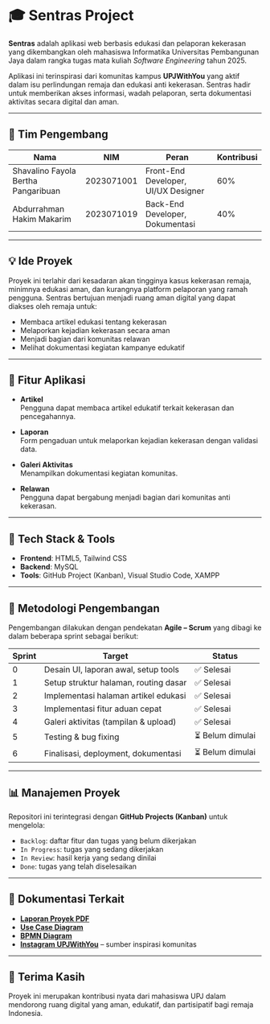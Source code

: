 # 🎓 Sentras Project

**Sentras** adalah aplikasi web berbasis edukasi dan pelaporan kekerasan yang dikembangkan oleh mahasiswa Informatika Universitas Pembangunan Jaya dalam rangka tugas mata kuliah *Software Engineering* tahun 2025.

Aplikasi ini terinspirasi dari komunitas kampus **UPJWithYou** yang aktif dalam isu perlindungan remaja dan edukasi anti kekerasan. Sentras hadir untuk memberikan akses informasi, wadah pelaporan, serta dokumentasi aktivitas secara digital dan aman.

---

## 👥 Tim Pengembang

| Nama                                 | NIM         | Peran                               | Kontribusi |
|--------------------------------------|-------------|--------------------------------------|------------|
| Shavalino Fayola Bertha Pangaribuan | 2023071001  | Front-End Developer, UI/UX Designer | 60%        |
| Abdurrahman Hakim Makarim           | 2023071019  | Back-End Developer, Dokumentasi     | 40%        |

---

## 💡 Ide Proyek

Proyek ini terlahir dari kesadaran akan tingginya kasus kekerasan remaja, minimnya edukasi aman, dan kurangnya platform pelaporan yang ramah pengguna. Sentras bertujuan menjadi ruang aman digital yang dapat diakses oleh remaja untuk:
- Membaca artikel edukasi tentang kekerasan
- Melaporkan kejadian kekerasan secara aman
- Menjadi bagian dari komunitas relawan
- Melihat dokumentasi kegiatan kampanye edukatif

---

## 📌 Fitur Aplikasi

- **Artikel**  
  Pengguna dapat membaca artikel edukatif terkait kekerasan dan pencegahannya.

- **Laporan**  
  Form pengaduan untuk melaporkan kejadian kekerasan dengan validasi data.

- **Galeri Aktivitas**  
  Menampilkan dokumentasi kegiatan komunitas.

- **Relawan**  
  Pengguna dapat bergabung menjadi bagian dari komunitas anti kekerasan.

---

## 🧱 Tech Stack & Tools

- **Frontend**: HTML5, Tailwind CSS  
- **Backend**: MySQL  
- **Tools**: GitHub Project (Kanban), Visual Studio Code, XAMPP

---

## 🔁 Metodologi Pengembangan

Pengembangan dilakukan dengan pendekatan **Agile – Scrum** yang dibagi ke dalam beberapa sprint sebagai berikut:

| Sprint | Target                                                                 | Status           |
|--------|------------------------------------------------------------------------|------------------|
| 0      | Desain UI, laporan awal, setup tools                                   | ✅ Selesai       |
| 1      | Setup struktur halaman, routing dasar                                  | ✅ Selesai       |
| 2      | Implementasi halaman artikel edukasi                                   | ✅ Selesai       |
| 3      | Implementasi fitur aduan cepat                                         | ✅ Selesai       |
| 4      | Galeri aktivitas (tampilan & upload)                                   | ✅ Selesai       |
| 5      | Testing & bug fixing                                                   | ⏳ Belum dimulai |
| 6      | Finalisasi, deployment, dokumentasi                                    | ⏳ Belum dimulai |

---

## 📊 Manajemen Proyek

Repositori ini terintegrasi dengan **GitHub Projects (Kanban)** untuk mengelola:

- `Backlog`: daftar fitur dan tugas yang belum dikerjakan  
- `In Progress`: tugas yang sedang dikerjakan  
- `In Review`: hasil kerja yang sedang dinilai  
- `Done`: tugas yang telah diselesaikan

---

## 📄 Dokumentasi Terkait

- **[Laporan Proyek PDF](./dokumentasi/UTS-sentras-swe-2025.pdf)**  
- **[Use Case Diagram](./dokumentasi/use%20case%20diagram%20lom%20jadi%20(2).jpg)**  
- **[BPMN Diagram](./dokumentasi/BPMN%20diagram%20upjwithyou.jpg)**  
- **[Instagram UPJWithYou](https://www.instagram.com/upjwithyou/)** – sumber inspirasi komunitas

---

## 🙏 Terima Kasih

Proyek ini merupakan kontribusi nyata dari mahasiswa UPJ dalam mendorong ruang digital yang aman, edukatif, dan partisipatif bagi remaja Indonesia.
